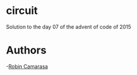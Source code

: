 # circuit

Solution to the day 07 of the advent of code of 2015

# Authors
-[Robin Camarasa](https://github.com/RobinCamarasa)
